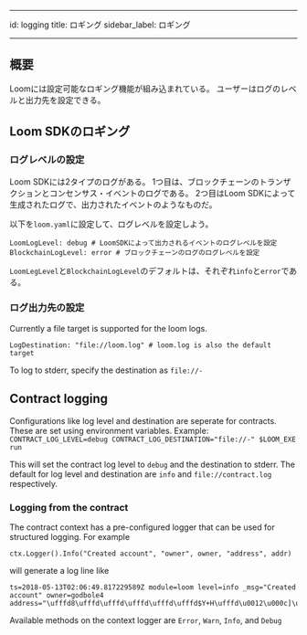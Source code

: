 * * *

id: logging title: ロギング sidebar_label: ロギング

* * *

## 概要

Loomには設定可能なロギング機能が組み込まれている。 ユーザーはログのレベルと出力先を設定できる。

## Loom SDKのロギング

### ログレベルの設定

Loom SDKには2タイプのログがある。 1つ目は、ブロックチェーンのトランザクションとコンセンサス・イベントのログである。 2つ目はLoom SDKによって生成されたログで、出力されたイベントのようなものだ。

以下を`loom.yaml`に設定して、ログレベルを設定しよう。

    LoomLogLevel: debug # LoomSDKによって出力されるイベントのログレベルを設定
    BlockchainLogLevel: error # ブロックチェーンのログのログレベルを設定
    

`LoomLegLevel`と`BlockchainLogLevel`のデフォルトは、それぞれ`info`と`error`である。

### ログ出力先の設定

Currently a file target is supported for the loom logs.

    LogDestination: "file://loom.log" # loom.log is also the default target
    

To log to stderr, specify the destination as `file://-`

## Contract logging

Configurations like log level and destination are seperate for contracts. These are set using environment variables. Example: `CONTRACT_LOG_LEVEL=debug CONTRACT_LOG_DESTINATION="file://-" $LOOM_EXE run`

This will set the contract log level to `debug` and the destination to stderr. The default for log level and destination are `info` and `file://contract.log` respectively.

### Logging from the contract

The contract context has a pre-configured logger that can be used for structured logging. For example

    ctx.Logger().Info("Created account", "owner", owner, "address", addr)
    

will generate a log line like

    ts=2018-05-13T02:06:49.817229589Z module=loom level=info _msg="Created account" owner=godbole4 address="\ufffd8\ufffd\ufffd\ufffd\ufffd\ufffd$Y+H\ufffd\u0012\u000c]\u001a\ufffd\ufffd\ufffd\ufffd"
    

Available methods on the context logger are `Error`, `Warn`, `Info`, and `Debug`